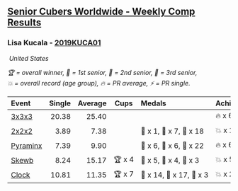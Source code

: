 <style>table {white-space: nowrap;}</style>
<link rel="stylesheet" type="text/css" href="/scw-comp/css/flags.css" />

## [Senior Cubers Worldwide - Weekly Comp Results](/scw-comp/results/)
### Lisa Kucala - [2019KUCA01](https://www.worldcubeassociation.org/persons/2019KUCA01)

<i class="flag flag-US" />&nbsp;United States

<span style="white-space: nowrap;">🏆 = overall winner</span>, <span style="white-space: nowrap;">🥇 = 1st senior</span>, <span style="white-space: nowrap;">🥈 = 2nd senior</span>, <span style="white-space: nowrap;">🥉 = 3rd senior</span>, <span style="white-space: nowrap;">💥 = overall record (age group)</span>, <span style="white-space: nowrap;">🔥 = PR average</span>, <span style="white-space: nowrap;">⚡ = PR single</span>.

| Event | Single | Average | Cups | Medals | Achievements|
| :-- | --: | --: | :--: | :-- | :-- |
| [3x3x3](333.md) | 20.38 | 25.40 |  |  | 🔥 x 6, ⚡ x 8 |
| [2x2x2](222.md) | 3.89 | 7.38 |  | 🥇 x 1, 🥈 x 7, 🥉 x 18 | 💥 x 1, 🔥 x 5, ⚡ x 6 |
| [Pyraminx](pyram.md) | 7.39 | 9.90 |  | 🥇 x 6, 🥈 x 6, 🥉 x 22 | 🔥 x 6, ⚡ x 6 |
| [Skewb](skewb.md) | 8.24 | 15.17 | 🏆 x 4 | 🥇 x 5, 🥈 x 4, 🥉 x 3 | 💥 x 5, 🔥 x 5, ⚡ x 4 |
| [Clock](clock.md) | 10.81 | 11.35 | 🏆 x 7 | 🥇 x 14, 🥈 x 17, 🥉 x 3 | 💥 x 24, 🔥 x 15, ⚡ x 19 |

<!-- Global site tag (gtag.js) - Google Analytics -->
<script async src="https://www.googletagmanager.com/gtag/js?id=UA-86348435-3"></script>
<script>window.dataLayer = window.dataLayer || []; function gtag() {dataLayer.push(arguments);} gtag('js', new Date()); gtag('config', 'UA-86348435-3');</script>
